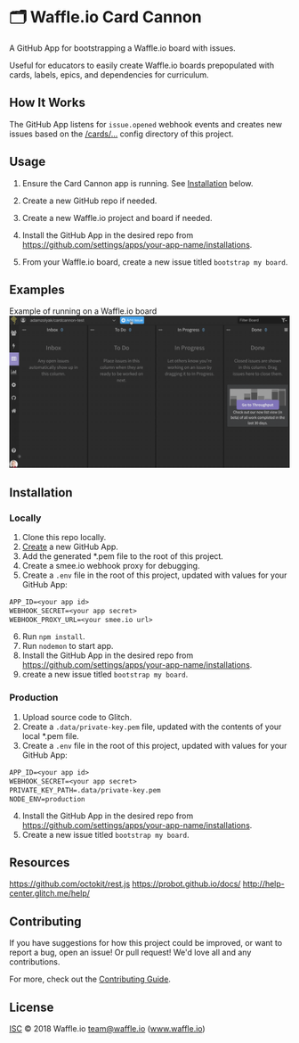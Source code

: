 # 🗂 Waffle.io Card Cannon
A GitHub App for bootstrapping a Waffle.io board with issues.

Useful for educators to easily create Waffle.io boards prepopulated with cards, labels, epics, and dependencies for curriculum.

## How It Works

The GitHub App listens for `issue.opened` webhook events and creates new issues based on the [/cards/...](./cards/) config directory of this project.

## Usage

1. Ensure the Card Cannon app is running.  See [Installation](#Installation) below.
2. Create a new GitHub repo if needed.
3. Create a new Waffle.io project and board if needed.
4. Install the GitHub App in the desired repo from https://github.com/settings/apps/your-app-name/installations.

5. From your Waffle.io board, create a new issue titled `bootstrap my board`.

## Examples

Example of running on a Waffle.io board
![GitHub Logo](./docs/demo.gif)

## Installation

### Locally

1. Clone this repo locally.
2. [Create](https://github.com/settings/apps) a new GitHub App.
3. Add the generated *.pem file to the root of this project.
4. Create a smee.io webhook proxy for debugging.
5. Create a `.env` file in the root of this project, updated with values for your GitHub App:
```
APP_ID=<your app id>
WEBHOOK_SECRET=<your app secret>
WEBHOOK_PROXY_URL=<your smee.io url>
```
6. Run `npm install`.
7. Run `nodemon` to start app.
8. Install the GitHub App in the desired repo from https://github.com/settings/apps/your-app-name/installations.
9. create a new issue titled `bootstrap my board`.

### Production
1. Upload source code to Glitch.
2. Create a `.data/private-key.pem` file, updated with the contents of your local *.pem file.
3. Create a `.env` file in the root of this project, updated with values for your GitHub App:
```
APP_ID=<your app id>
WEBHOOK_SECRET=<your app secret>
PRIVATE_KEY_PATH=.data/private-key.pem
NODE_ENV=production
```
4. Install the GitHub App in the desired repo from https://github.com/settings/apps/your-app-name/installations.
5. Create a new issue titled `bootstrap my board`.

## Resources

https://github.com/octokit/rest.js
https://probot.github.io/docs/
http://help-center.glitch.me/help/ 

## Contributing

If you have suggestions for how this project could be improved, or want to report a bug, open an issue!  Or pull request! We'd love all and any contributions.

For more, check out the [Contributing Guide](CONTRIBUTING.md).

## License

[ISC](LICENSE) © 2018 Waffle.io <team@waffle.io> (www.waffle.io)
